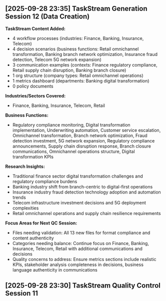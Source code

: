 ## [2025-09-28 23:35] TaskStream Generation Session 12 (Data Creation)

**TaskStream Content Added:**
- 4 workflow processes (industries: Finance, Banking, Insurance, Telecom)
- 4 decision scenarios (business functions: Retail omnichannel transformation, Banking branch network optimization, Insurance fraud detection, Telecom 5G network expansion)
- 3 communication examples (contexts: Finance regulatory compliance, Retail supply chain disruption, Banking branch closure)
- 1 org structure (company types: Retail omnichannel operations)
- 1 metrics dashboard (departments: Banking digital transformation)
- 0 policy documents

**Industries/Sectors Covered:**
- Finance, Banking, Insurance, Telecom, Retail

**Business Functions:**
- Regulatory compliance monitoring, Digital transformation implementation, Underwriting automation, Customer service escalation, Omnichannel transformation, Branch network optimization, Fraud detection investment, 5G network expansion, Regulatory compliance announcements, Supply chain disruption response, Branch closure communications, Omnichannel operations structure, Digital transformation KPIs

**Research Insights:**
- Traditional finance sector digital transformation challenges and regulatory compliance burdens
- Banking industry shift from branch-centric to digital-first operations
- Insurance industry fraud detection technology adoption and automation trends
- Telecom infrastructure investment decisions and 5G deployment complexities
- Retail omnichannel operations and supply chain resilience requirements

**Focus Areas for Next QC Session:**
- Files needing validation: All 13 new files for format compliance and content authenticity
- Categories needing balance: Continue focus on Finance, Banking, Insurance, Telecom, Retail with additional communications and decisions
- Quality concerns to address: Ensure metrics sections include realistic KPIs, stakeholder analysis completeness in decisions, business language authenticity in communications

## [2025-09-28 23:30] TaskStream Quality Control Session 11

